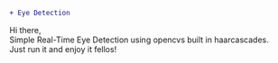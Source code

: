 ```diff
+ Eye Detection
```
Hi there,</br>Simple Real-Time Eye Detection using opencvs built in haarcascades.</br>Just run it and enjoy it fellos!
